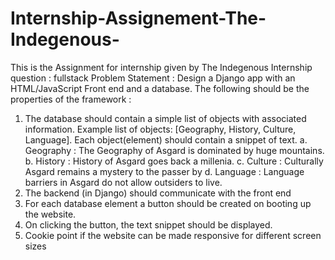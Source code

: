 # Internship-Assignement-The-Indegenous-
This is the Assignment for internship given by The Indegenous
Internship question : fullstack
Problem Statement : Design a Django app with an HTML/JavaScript Front end and a database.
The following should be the properties of the framework :
1. The database should contain a simple list of objects with associated information.
Example list of objects: [Geography, History, Culture, Language]. Each object(element)
should contain a snippet of text.
a. Geography : The Geography of Asgard is dominated by huge mountains.
b. History : History of Asgard goes back a millenia.
c. Culture : Culturally Asgard remains a mystery to the passer by
d. Language : Language barriers in Asgard do not allow outsiders to live.
2. The backend (in Django) should communicate with the front end
3. For each database element a button should be created on booting up the website.
4. On clicking the button, the text snippet should be displayed.
5. Cookie point if the website can be made responsive for different screen sizes
